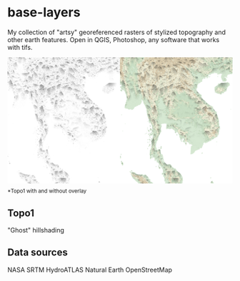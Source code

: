 # base-layers

My collection of "artsy" georeferenced rasters of stylized topography and other earth features. Open in QGIS, Photoshop, any software that works with tifs.

<img src="topo1_example.png"/>
<sub>*Topo1 with and without overlay</sub>

## Topo1

"Ghost" hillshading

## Data sources

NASA SRTM
HydroATLAS
Natural Earth
OpenStreetMap
